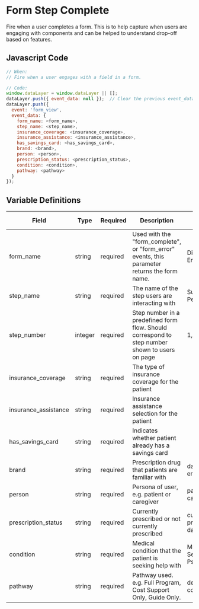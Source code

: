# Form Step Complete

Fire when a user completes a form. This is to help capture when users are engaging with components and can be helped to understand drop-off based on features.

## Javascript Code

```js
// When:
// Fire when a user engages with a field in a form.

// Code:
window.dataLayer = window.dataLayer || [];
dataLayer.push({ event_data: null });  // Clear the previous event_data object.
dataLayer.push({
  event: 'form_view',
  event_data: {
    form_name: <form_name>, 
    step_name: <step_name>, 
    insurance_coverage: <insurance_coverage>, 
    insurance_assistance: <insurance_assistance>,
    has_savings_card: <has_savings_card>, 
    brand: <brand>, 
    person: <person>, 
    prescription_status: <prescription_status>, 
    condition: <condition>, 
    pathway: <pathway>
  }
});
```

## Variable Definitions

|Field|Type|Required|Description|Example|Pattern|Min Length|Max Length|Minimum|Maximum|Multiple Of|
| --- | --- | --- | --- | --- | --- | --- | --- | --- | --- | --- |
|form_name|string|required|Used with the "form_complete", or "form_error" events, this parameter returns the form name.|Digital Enrollment Form|
|step_name|string|required|The name of the step users are interacting with|Support Personalization|
|step_number|integer|required|Step number in a predefined form flow. Should correspond to step number shown to users on page|1,2,3|
|insurance_coverage|string|required|The type of insurance coverage for the patient|
|insurance_assistance|string|required|Insurance assistance selection for the patient|
|has_savings_card|string|required|Indicates whether patient already has a savings card|
|brand|string|required|Prescription drug that patients are familiar with|darzalex, erleada|
|person|string|required|Persona of user, e.g. patient or caregiver|patient, caregiver|
|prescription_status|string|required|Currently prescribed or not currently prescribed|currently prescribed darzalex|
|condition|string|required|Medical condition that the patient is seeking help with|Moderate to Severe Plaque Psoriasis|
|pathway|string|required|Pathway used. e.g. Full Program, Cost Support Only, Guide Only.|dedicatedGuide. costSupport|
